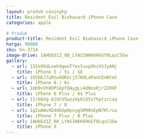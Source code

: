 ```yaml
---
layout: produk-casinghp
title: Resident Evil Biohazard iPhone Case
categories: apple

# Produk
product-title: Resident Evil Biohazard iPhone Case
harga: 90000
sku: hn-3714
image-drive: 1AHbEd1Z_08_LYASIW6K6HGGf0LqsC5Gw
gallery:
  - url: 155VdXdLeah9gwnTfesSsxpOhcX53yANj
    title: iPhone 5 / 5s / SE
  - url: 1UVbEJ7uRtw4OKbrj57RdLaPanCEnNteC
    title: iPhone 6 / 6s
  - url: 1mO9vVh9DP1ApfOAygLs4dNoxRjrZZROF
    title: iPhone 6 Plus / 6s Plus
  - url: 1IrbOVg-A1UCVSwzyUy0i65sThptzrcaq
    title: iPhone 7 / 8
  - url: 1gIuAWvXDddbGpNyxygSM90oEpN7Hlruu
    title: iPhone 7 Plus / 8 Plus
  - url: 1AHbEd1Z_08_LYASIW6K6HGGf0LqsC5Gw
    title: iPhone X
---
```

